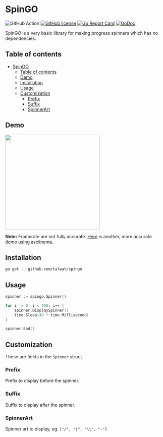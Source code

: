 <!-- markdownlint-disable MD033 MD041 MD013 -->

# SpinGO

![GitHub Action](https://img.shields.io/github/workflow/status/talwat/spingo/test)
[![GitHub license](https://img.shields.io/github/license/talwat/spingo)](https://github.com/talwat/spingo)
[![Go Report Card](https://goreportcard.com/badge/github.com/talwat/spingo)](https://goreportcard.com/report/github.com/talwat/spingo)
[![GoDoc](https://godoc.org/github.com/talwat/spingo?status.svg)](https://godoc.org/github.com/talwat/spingo)

SpinGO is a very basic library for making progress spinners which has no dependencies.

## Table of contents

- [SpinGO](#spingo)
  - [Table of contents](#table-of-contents)
  - [Demo](#demo)
  - [Installation](#installation)
  - [Usage](#usage)
  - [Customization](#customization)
    - [Prefix](#prefix)
    - [Suffix](#suffix)
    - [SpinnerArt](#spinnerart)

## Demo

<image src="assets/demo.gif" width="300px"/>

**Note:** Framerate are not fully accurate. [Here](https://asciinema.org/a/429ZlUdM4IAhjHVnCQiacnrWb) is another, more accurate demo using asciinema.

## Installation

```bash
go get -u github.com/talwat/spingo
```

## Usage

```go
spinner := spingo.Spinner{}

for i := 0; i < 100; i++ {
    spinner.DisplaySpinner()
    time.Sleep(40 * time.Millisecond)
}

spinner.End()
```

## Customization

These are fields in the `Spinner` struct.

### Prefix

Prefix to display before the spinner.

### Suffix

Suffix to display after the spinner.

### SpinnerArt

Spinner art to display,
eg. `["/", "|", "\\", "-"]`
